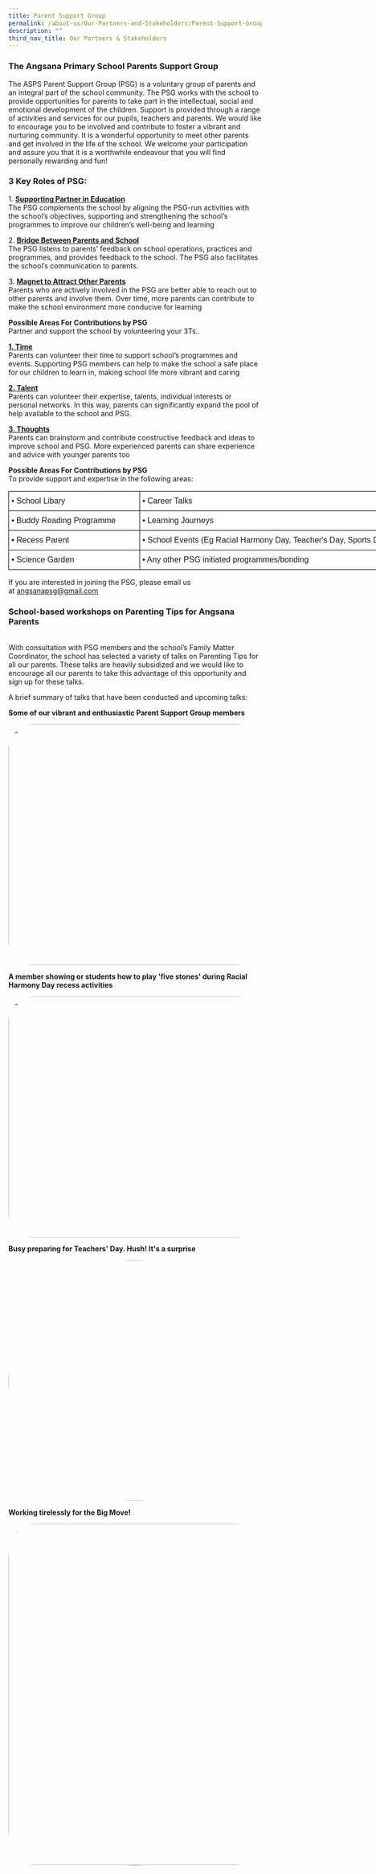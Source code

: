```yaml
---
title: Parent Support Group
permalink: /about-us/Our-Partners-and-Stakeholders/Parent-Support-Group/
description: ""
third_nav_title: Our Partners & Stakeholders
---
```

### The Angsana Primary School Parents Support Group

The ASPS Parent Support Group (PSG) is a voluntary group of parents and an integral part of the school community. The PSG works with the school to provide opportunities for parents to take part in the intellectual, social and emotional development of the children. Support is provided through a range of activities and services for our pupils, teachers and parents. We would like to encourage you to be involved and contribute to foster a vibrant and nurturing community. It is a wonderful opportunity to meet other parents and get involved in the life of the school. We welcome your participation and assure you that it is a worthwhile endeavour that you will find personally rewarding and fun!

### 3 Key Roles of PSG:


1.&nbsp;<u><b>Supporting Partner in Education</b></u>
<br>
The PSG complements the school by aligning the PSG-run activities with the school’s objectives, supporting and strengthening the school’s programmes to improve our children’s well-being and learning

  

2.&nbsp;<u><b>Bridge Between Parents and School</b></u>
<br>
The PSG listens to parents’ feedback on school operations, practices and programmes, and provides feedback to the school. The PSG also facilitates the school’s communication to parents.

  

3.&nbsp;<u><b>Magnet to Attract Other Parents</b></u>
<br>
Parents who are actively involved in the PSG are better able to reach out to other parents and involve them. Over time, more parents can contribute to make the school environment more conducive for learning

  

<b>Possible Areas For Contributions by PSG</b>
<br>
Partner and support the school by volunteering your 3Ts..

  

<u><b>1. Time</b></u>
<br>
Parents can volunteer their time to support school’s programmes and events. Supporting PSG members can help to make the school a safe place for our children to learn in, making school life more vibrant and caring

  

<u><b>2. Talent</b></u>
<br>
Parents can volunteer their expertise, talents, individual interests or personal networks. In this way, parents can significantly expand the pool of help available to the school and PSG.

  

<u><b>3. Thoughts</b></u>
<br>
Parents can brainstorm and contribute constructive feedback and ideas to improve school and PSG. More experienced parents can share experience and advice with younger parents too

  

<b>Possible Areas For Contributions by PSG</b>
<br>
To provide support and expertise in the following areas:

<style type="text/css">
.tg  {border-collapse:collapse;border-spacing:0;}
.tg td{border-color:black;border-style:solid;border-width:1px;font-family:Arial, sans-serif;font-size:14px;
  overflow:hidden;padding:10px 5px;word-break:normal;}
.tg th{border-color:black;border-style:solid;border-width:1px;font-family:Arial, sans-serif;font-size:14px;
  font-weight:normal;overflow:hidden;padding:10px 5px;word-break:normal;}
.tg .tg-5sko{background-color:#FFF;font-size:16px;text-align:left;vertical-align:top}
</style>
<table class="tg" style="undefined;table-layout: fixed; width: 822px">
<colgroup>
<col style="width: 261px">
<col style="width: 561px">
</colgroup>
<thead>
  <tr>
    <th class="tg-5sko">• School Libary</th>
    <th class="tg-5sko">• Career Talks</th>
  </tr>
</thead>
<tbody>
  <tr>
    <td class="tg-5sko">• Buddy Reading Programme</td>
    <td class="tg-5sko">• Learning Journeys</td>
  </tr>
  <tr>
    <td class="tg-5sko">• Recess Parent</td>
    <td class="tg-5sko">• School Events (Eg Racial Harmony Day, Teacher's Day, Sports Day)</td>
  </tr>
  <tr>
    <td class="tg-5sko">• Science Garden</td>
    <td class="tg-5sko">• Any other PSG initiated programmes/bonding</td>
  </tr>
</tbody>
</table>

If you are interested in joining the PSG, please email us at&nbsp;[angsanapsg@gmail.com](mailto:angsanapsg@gmail.com)


### School-based workshops on Parenting Tips for Angsana Parents
<br>
With consultation with PSG members and the school’s Family Matter Coordinator, the school has selected a variety of talks on Parenting Tips for all our parents. These talks are heavily subsidized and we would like to encourage all our parents to take this advantage of this opportunity and sign up for these talks.

  

A brief summary of talks that have been conducted and upcoming talks:

  

<b>Some of our vibrant and enthusiastic Parent Support Group members</b>
<br>

<img src="/images/psg_2023_1.jpeg" style="width:674px;height:480px; float: center;border-radius:10%;">

<b>A  member showing or students how to play 'five stones' during Racial Harmony Day recess activities</b>
<br>

<img src="/images/psg_2023_2.jpg" style="width:674px;height:480px; float: center;border-radius:10%;">

<b>Busy preparing for Teachers' Day. Hush! It's a surprise</b>
<br>

<img src="/images/psg_2023_3.jfif" style="width:674px;height:480px; float: center;border-radius:60%;">

<b>Working tirelessly for the Big Move!</b>

<img src="/images/psg_2023_4.jpg" style="width:674px;height:680px; float: center;border-radius:10%;">

<br>
<img src="/images/jpg_2023_5.png" style="width:674px;height:680px; float: center;border-radius:50%;">

<b>Bonding activity during PSG appreciation Day</b>
<br>
<img src="/images/psg_2023_6.jfif" style="width:674px;height:380px; float: center;border-radius:50%;">
<br>
<img src="/images/psg_2023_7.jfif" style="width:674px;height:480px; float: center;border-radius:10%;">